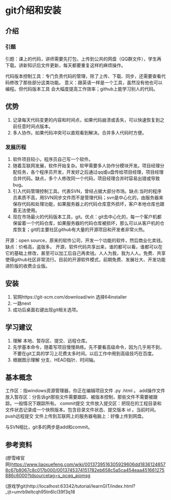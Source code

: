 git介绍和安装
===
## 介绍
### 引题
引题：课上的代码，讲师需要先打包，上传到公共的网盘（QQ群文件），学生再下载。讲新知识后文件更新，每天都要重复这样的麻烦操作。

代码版本控制工具：专门负责代码的管理，除了上传、下载、同步，还需要查看代码修改了那些部分这类功能。
意义：跟英语一样是一个工具，虽然没有他也可以编程。但代码版本工具 会大幅度提高工作效率；github上能学习别人的代码。

## 优势
1. 记录每天代码变更的内容和时间点，如果代码崩溃或丢失，可以快速恢复到之前任意时间点版本。
2. 多人协作。如果代码冲突可以直观看到解决。合并多人代码时方便。

### 发展历程
1. 软件项目较小，程序员自己写一个软件。
2. 随着互联网发展，软件开始复杂。软甲需要多人协作分模块开发。项目经理分配任务，各个程序员开发，开发好之后通过qq或u盘传给项目经理，项目经理合并代码。缺点，多个人修改同一个代码，项目经理合并时容易出错或导致bug。
3. 引入代码管理控制工具。代表SVN，曾经占据大部分市场。缺点:当时的程序员素质不高，用SVN同步文件而不是管理代码；svn是中心化的，由服务器来保存代码和处理功能，如果服务器上的代码仓库意外损坏，客户本地仓库也跟着无法使用。
4. 现在市场最火的代码版本工具，git。优点：git去中心化的，每一个客户机都保留着一个代码仓库，如果服务器的代码仓库被损坏，那么可以从客户机的仓库恢复；git的主要社区github有大量的开源项目和开发者非常火热。

开源：open source，原来的软件公司，开发一个功能的软件，然后商业化卖钱。缺点：价格高，盗版多。   开源，软件代码共享出来，谁的都可以看，谁都可以在它的基础上修改，甚至可以加工后自己再卖钱。人人为我，我为人人。免费、共享使得github社区非常流行。目前的开源软件模式，前期免费、发展壮大、开发功能进阶版的收费企业版。

## 安装
1. 官网https://git-scm.com/download/win    选择64installer
2. 一路next
3. 成功后桌面右键出现git相关选项。

## 学习建议
1. 理解 本地、暂存区、提交、远程仓库。
2. 先学基本命令，随着写项目慢慢熟练。先不要看高级命令，因为几乎用不到，不要在git工具的学习上花费太多时间。以后工作中用到高级技巧在百度。
3. 根据图示理解  分支、HEAD指针、时间轴。

## 基本概念
工作区：指windows资源管理器，你正在编辑项目文件 .py .html 。
add操作文件放入暂存区：分告诉git那些文件需要跟踪、被版本控制，那些文件不需要被跟踪。一般情况下跟踪所有。
commit提交 文件放入提交区：把现在的工程目录和文件状态记录成一个快照版本。包含目录文件状态、提交版本 id 。当前时间。
push远程提交 文件上传到互联网上的服务器电脑上：好像上传到网盘。

与SVN相比，git多的两步是add和commit。


## 参考资料
(廖雪峰官网)https://www.liaoxuefeng.com/wiki/0013739516305929606dd18361248578c67b8067c8c017b000/0013745374151782eb658c5a5ca454eaa451661275886c6000?tdsourcetag=s_pcqq_aiomsg

(游戏学git)http://localhost:63342/tutorial/learnGIT/index.html?_ijt=umrb9eltcqh95tn6lcl39f3q18

